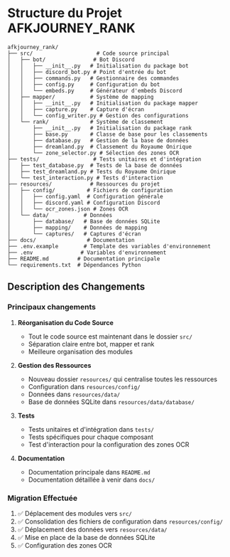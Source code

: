 # Structure du Projet AFKJOURNEY_RANK

```
afkjourney_rank/
├── src/                    # Code source principal
│   ├── bot/               # Bot Discord
│   │   ├── __init__.py   # Initialisation du package bot
│   │   ├── discord_bot.py # Point d'entrée du bot
│   │   ├── commands.py   # Gestionnaire des commandes
│   │   ├── config.py     # Configuration du bot
│   │   └── embeds.py     # Générateur d'embeds Discord
│   ├── mapper/           # Système de mapping
│   │   ├── __init__.py   # Initialisation du package mapper
│   │   ├── capture.py    # Capture d'écran
│   │   └── config_writer.py # Gestion des configurations
│   └── rank/             # Système de classement
│       ├── __init__.py   # Initialisation du package rank
│       ├── base.py       # Classe de base pour les classements
│       ├── database.py   # Gestion de la base de données
│       ├── dreamland.py  # Classement du Royaume Onirique
│       └── zone_selector.py # Sélection des zones OCR
├── tests/                 # Tests unitaires et d'intégration
│   ├── test_database.py  # Tests de la base de données
│   ├── test_dreamland.py # Tests du Royaume Onirique
│   └── test_interaction.py # Tests d'interaction
├── resources/            # Ressources du projet
│   ├── config/          # Fichiers de configuration
│   │   ├── config.yaml  # Configuration générale
│   │   ├── discord.yaml # Configuration Discord
│   │   └── ocr_zones.json # Zones OCR
│   └── data/           # Données
│       ├── database/   # Base de données SQLite
│       ├── mapping/    # Données de mapping
│       └── captures/   # Captures d'écran
├── docs/                # Documentation
├── .env.example        # Template des variables d'environnement
├── .env               # Variables d'environnement
├── README.md         # Documentation principale
└── requirements.txt  # Dépendances Python
```

## Description des Changements

### Principaux changements

1. **Réorganisation du Code Source**
   - Tout le code source est maintenant dans le dossier `src/`
   - Séparation claire entre bot, mapper et rank
   - Meilleure organisation des modules

2. **Gestion des Ressources**
   - Nouveau dossier `resources/` qui centralise toutes les ressources
   - Configuration dans `resources/config/`
   - Données dans `resources/data/`
   - Base de données SQLite dans `resources/data/database/`

3. **Tests**
   - Tests unitaires et d'intégration dans `tests/`
   - Tests spécifiques pour chaque composant
   - Test d'interaction pour la configuration des zones OCR

4. **Documentation**
   - Documentation principale dans `README.md`
   - Documentation détaillée à venir dans `docs/`

### Migration Effectuée

1. ✅ Déplacement des modules vers `src/`
2. ✅ Consolidation des fichiers de configuration dans `resources/config/`
3. ✅ Déplacement des données vers `resources/data/`
4. ✅ Mise en place de la base de données SQLite
5. ✅ Configuration des zones OCR